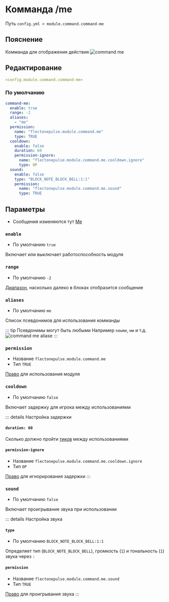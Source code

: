 # Комманда /me
Путь `config.yml > module.command.command-me`

## Пояснение
Комманда для отображения действия
![command me](/commandme.png)

## Редактирование
```yaml
<config.module.command.command-me>
```

### По умолчанию
```yaml
command-me:
  enable: true
  range: -2
  aliases:
    - "me"
  permission:
    name: "flectonepulse.module.command.me"
    type: TRUE
  cooldown:
    enable: false
    duration: 60
    permission-ignore:
      name: "flectonepulse.module.command.me.cooldown.ignore"
      type: OP
  sound:
    enable: false
    type: "BLOCK_NOTE_BLOCK_BELL:1:1"
    permission:
      name: "flectonepulse.module.command.me.sound"
      type: TRUE
```

## Параметры

- Сообщения изменяются тут [Me](/ru/messages/ru_ru/module/command/command-me/)

### `enable`
- По умолчанию `true`

Включает или выключает работоспособность модуля

### `range`
- По умолчанию `-2`

[Диапазон](#виды-диапазонов), насколько далеко в блоках отобразится сообщение

### `aliases`
- По умолчанию `me`

Список псевдонимов для использования комманды

::: tip Псевдонимы могут быть любыми
Например `newme`, `ми` и т.д.
![command me aliase](/commandmealiase.png)
:::

### `permission`
- Название `flectonepulse.module.command.me`
- Тип `TRUE`

[Право](/ru/config/module/#пояснение) для использования модуля

### `cooldown`
- По умолчанию `false`

Включает задержку для игрока между использованиями

::: details Настройка задержки
#### `duration: 60`

Сколько должно пройти [тиков](https://ru.minecraft.wiki/w/%D0%A2%D0%B0%D0%BA%D1%82) между использованиями

#### `permission-ignore`
- Название `flectonepulse.module.command.me.cooldown.ignore`
- Тип `OP`

[Право](/ru/config/module/#пояснение) для игнорирования задержки
:::

### `sound`
- По умолчанию `false`

Включает проигрывание звука при использовании

::: details Настройка звука
#### `type`
- По умолчанию `BLOCK_NOTE_BLOCK_BELL:1:1`

Определяет тип (`BLOCK_NOTE_BLOCK_BELL`), громкость (`1`) и тональность (`1`) звука через `:`

#### `permission`
- Название `flectonepulse.module.command.me.sound`
- Тип `TRUE`

[Право](/ru/config/module/#пояснение) для проигрывания звука
:::

<!--@include: @/ru/parts/range.md-->